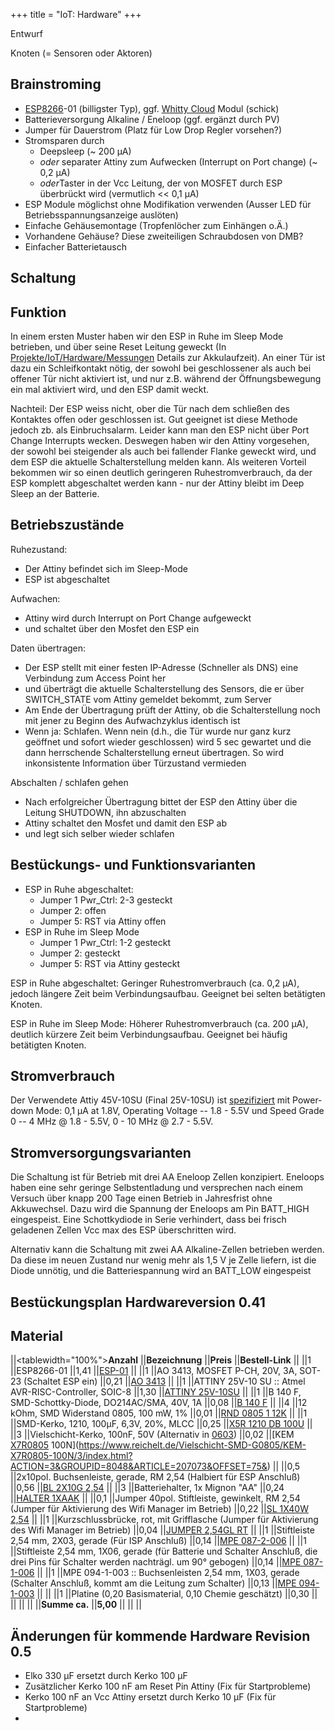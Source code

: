 +++
title = "IoT: Hardware"
+++

Entwurf

Knoten (= Sensoren oder Aktoren)

## Brainstroming

<!-- [`{{attachment:IoD_V0.3.jpg|attachment:IoD_V0.3.jpg|width="600"}}`{=mediawiki}](attachment:IoD_V0.3.jpg) -->

-   [ESP8266](ESP8266)-01 (billigster Typ), ggf. [Whitty
    Cloud](http://www.schatenseite.de/2016/04/22/esp8266-witty-cloud-modul/)
    Modul (schick)
-   Batterieversorgung Alkaline / Eneloop (ggf. ergänzt durch PV)
-   Jumper für Dauerstrom (Platz für Low Drop Regler vorsehen?)
-   Stromsparen durch
    -   Deepsleep (~ 200 µA)
    -   *oder* separater Attiny zum Aufwecken (Interrupt on Port change)
        (~ 0,2 µA)
    -   *oder*Taster in der Vcc Leitung, der von MOSFET durch ESP
        überbrückt wird (vermutlich \<\< 0,1 µA)
-   ESP Module möglichst ohne Modifikation verwenden (Ausser LED für
    Betriebsspannungsanzeige auslöten)
-   Einfache Gehäusemontage (Tropfenlöcher zum Einhängen o.Ä.)
-   Vorhandene Gehäuse? Diese zweiteiligen Schraubdosen von DMB?
-   Einfacher Batterietausch

## Schaltung

<!-- {{attachment:knoten-sch0.4.png}} -->

## Funktion

<!-- [`{{attachment:20170125_164320.jpg|attachment:20170125_164320.jpg|width="400"}}`{=mediawiki}In](attachment:20170125_164320.jpg) -->
In einem ersten Muster haben wir den ESP in Ruhe im Sleep Mode betrieben,
und über seine Reset Leitung geweckt (In
[Projekte/IoT/Hardware/Messungen](Projekte/IoT/Hardware/Messungen)
Details zur Akkulaufzeit). An einer Tür ist dazu ein Schleifkontakt
nötig, der sowohl bei geschlossener als auch bei offener Tür nicht
aktiviert ist, und nur z.B. während der Öffnungsbewegung ein mal
aktiviert wird, und den ESP damit weckt.

Nachteil: Der ESP weiss nicht, ober die Tür nach dem schließen des
Kontaktes offen oder geschlossen ist. Gut geeignet ist diese Methode
jedoch zb. als Einbruchsalarm. Leider kann man den ESP nicht über Port
Change Interrupts wecken. Deswegen haben wir den Attiny vorgesehen, der
sowohl bei steigender als auch bei fallender Flanke geweckt wird, und
dem ESP die aktuelle Schalterstellung melden kann. Als weiteren Vorteil
bekommen wir so einen deutlich geringeren Ruhestromverbrauch, da der ESP
komplett abgeschaltet werden kann - nur der Attiny bleibt im Deep Sleep
an der Batterie.

## Betriebszustände

Ruhezustand:

-   Der Attiny befindet sich im Sleep-Mode
-   ESP ist abgeschaltet

Aufwachen:

-   Attiny wird durch Interrupt on Port Change aufgeweckt
-   und schaltet über den Mosfet den ESP ein

Daten übertragen:

-   Der ESP stellt mit einer festen IP-Adresse (Schneller als DNS) eine
    Verbindung zum Access Point her
-   und überträgt die aktuelle Schalterstellung des Sensors, die er über
    SWITCH_STATE vom Attiny gemeldet bekommt, zum Server
-   Am Ende der Übertragung prüft der Attiny, ob die Schalterstellung
    noch mit jener zu Beginn des Aufwachzyklus identisch ist
-   Wenn ja: Schlafen. Wenn nein (d.h., die Tür wurde nur ganz kurz
    geöffnet und sofort wieder geschlossen) wird 5 sec gewartet und die
    dann herrschende Schalterstellung erneut übertragen. So wird
    inkonsistente Information über Türzustand vermieden

Abschalten / schlafen gehen

-   Nach erfolgreicher Übertragung bittet der ESP den Attiny über die
    Leitung SHUTDOWN, ihn abzuschalten
-   Attiny schaltet den Mosfet und damit den ESP ab
-   und legt sich selber wieder schlafen

## Bestückungs- und Funktionsvarianten

-   ESP in Ruhe abgeschaltet:
    -   Jumper 1 Pwr_Ctrl: 2-3 gesteckt
    -   Jumper 2: offen
    -   Jumper 5: RST via Attiny offen
-   ESP in Ruhe im Sleep Mode
    -   Jumper 1 Pwr_Ctrl: 1-2 gesteckt
    -   Jumper 2: gesteckt
    -   Jumper 5: RST via Attiny gesteckt

ESP in Ruhe abgeschaltet: Geringer Ruhestromverbrauch (ca. 0,2 µA),
jedoch längere Zeit beim Verbindungsaufbau. Geeignet bei selten
betätigten Knoten.

ESP in Ruhe im Sleep Mode: Höherer Ruhestromverbrauch (ca. 200 µA),
deutlich kürzere Zeit beim Verbindungsaufbau. Geeignet bei häufig
betätigten Knoten.

## Stromverbrauch

Der Verwendete Attiy 45V-10SU (Final 25V-10SU) ist
[spezifiziert](http://www.atmel.com/Images/Atmel-2586-AVR-8-bit-Microcontroller-ATtiny25-ATtiny45-ATtiny85_Datasheet-Summary.pdf)
mit Power-down Mode: 0,1 μA at 1.8V, Operating Voltage -- 1.8 - 5.5V und
Speed Grade 0 -- 4 MHz @ 1.8 - 5.5V, 0 - 10 MHz @ 2.7 - 5.5V.

## Stromversorgungsvarianten

Die Schaltung ist für Betrieb mit drei AA Eneloop Zellen konzipiert.
Eneloops haben eine sehr geringe Selbstentladung und versprechen nach
einem Versuch über knapp 200 Tage einen Betrieb in Jahresfrist ohne
Akkuwechsel. Dazu wird die Spannung der Eneloops am Pin BATT_HIGH
eingespeist. Eine Schottkydiode in Serie verhindert, dass bei frisch
geladenen Zellen Vcc max des ESP überschritten wird.

Alternativ kann die Schaltung mit zwei AA Alkaline-Zellen betrieben
werden. Da diese im neuen Zustand nur wenig mehr als 1,5 V je Zelle
liefern, ist die Diode unnötig, und die Batteriespannung wird an
BATT_LOW eingespeist

## Bestückungsplan Hardwareversion 0.41

<!-- {{attachment:Bestueckung-v0.41.png}} -->

## Material

\|\|\<tablewidth="100%"\>**Anzahl** \|\|**Bezeichnung** \|\|**Preis**
\|\|**Bestell-Link** \|\| \|\|1 \|\|ESP8266-01 \|\|1,41
\|\|[ESP-01](https://www.aliexpress.com/item/Free-shipping-ESP8266-serial-WIFI-wireless-module-wireless-transceiver/32267651506.html)
\|\| \|\|1 \|\|AO 3413, MOSFET P-CH, 20V, 3A, SOT-23 (Schaltet ESP ein)
\|\|0,21 \|\|[AO
3413](https://www.reichelt.de/AO-BTS-Transistoren/AO-3413/3/index.html?ACTION=3&LA=5&ARTICLE=166493&GROUPID=7161&artnr=AO+3413)
\|\| \|\|1 \|\|ATTINY 25V-10 SU :: Atmel AVR-RISC-Controller, SOIC-8
\|\|1,30 \|\|[ATTINY
25V-10SU](https://www.reichelt.de/Atmel-Attiny-AVRs/ATTINY-25V-10-SU/3/index.html?ACTION=3&GROUPID=2958&ARTICLE=69298&OFFSET=75&)
\|\| \|\|1 \|\|B 140 F, SMD-Schottky-Diode, DO214AC/SMA, 40V, 1A
\|\|0,08 \|\|[B 140
F](https://www.reichelt.de/BA-BAY-BB-Dioden/B-140-F/3/index.html?ACTION=3&LA=5&ARTICLE=95199&GROUPID=2988&artnr=B+140+F)
\|\| \|\|4 \|\|12 kOhm, SMD Widerstand 0805, 100 mW, 1% \|\|0,01
\|\|[RND 0805 1
12K](https://www.reichelt.de/SMD-0805-von-1-bis-910-kOhm/RND-0805-1-12K/3/index.html?ACTION=3&LA=5&ARTICLE=183253&GROUPID=7971&artnr=RND+0805+1+12K)
\|\| \|\|1 \|\|SMD-Kerko, 1210, 100µF, 6,3V, 20%, MLCC \|\|0,25 \|\|[X5R
1210 DB
100U](https://www.reichelt.de/Vielschicht-SMD-G1210/X5R-1210-DB-100U/3/index.html?ACTION=3&GROUPID=3167&ARTICLE=194475&OFFSET=75&)
\|\| \|\|3 \|\|Vielschicht-Kerko, 100nF, 50V (Alternativ in
[0603](https://www.reichelt.de/Vielschicht-SMD-G0603/KEM-Y5V0603-100N/3/index.html?ACTION=3&GROUPID=3166&ARTICLE=207005&OFFSET=75&))
\|\|0,02 \|\|[KEM [X7R0805](X7R0805)
100N](https://www.reichelt.de/Vielschicht-SMD-G0805/KEM-X7R0805-100N/3/index.html?ACTION=3&GROUPID=8048&ARTICLE=207073&OFFSET=75&)
\|\| \|\|0,5 \|\|2x10pol. Buchsenleiste, gerade, RM 2,54 (Halbiert für
ESP Anschluß) \|\|0,56 \|\|[BL 2X10G
2,54](https://www.reichelt.de/Buchsenleisten/BL-2X10G-2-54/3/index.html?ACTION=3&GROUPID=7435&ARTICLE=6074&OFFSET=75&)
\|\| \|\|3 \|\|Batteriehalter, 1x Mignon "AA" \|\|0,24 \|\|[HALTER
1XAAK](https://www.reichelt.de/Batteriehalter-fuer-Mignon/HALTER-1XAAK/3/index.html?ACTION=3&LA=5&ARTICLE=113154&GROUPID=4255&artnr=HALTER+1XAAK)
\|\| \|\|0,1 \|\|Jumper 40pol. Stiftleiste, gewinkelt, RM 2,54 (Jumper
für Aktivierung des Wifi Manager im Betrieb) \|\|0,22 \|\|[SL 1X40W
2,54](https://www.reichelt.de/Stiftleisten/SL-1X40W-2-54/3/index.html?ACTION=3&GROUPID=7434&ARTICLE=19507&OFFSET=75&)
\|\| \|\|1 \|\|Kurzschlussbrücke, rot, mit Grifflasche (Jumper für
Aktivierung des Wifi Manager im Betrieb) \|\|0,04 \|\|[JUMPER 2,54GL
RT](https://www.reichelt.de/Stiftleisten/JUMPER-2-54GL-RT/3/index.html?ACTION=3&GROUPID=7434&ARTICLE=9018&OFFSET=75&)
\|\| \|\|1 \|\|Stiftleiste 2,54 mm, 2X03, gerade (Für ISP Anschluß)
\|\|0,14 \|\|[MPE
087-2-006](https://www.reichelt.de/Stiftleisten/MPE-087-2-006/3/index.html?ACTION=3&GROUPID=7434&ARTICLE=119893&OFFSET=75&)
\|\| \|\|1 \|\|Stiftleiste 2,54 mm, 1X06, gerade (für Batterie und
Schalter Anschluß, die drei Pins für Schalter werden nachträgl. um 90°
gebogen) \|\|0,14 \|\|[MPE
087-1-006](https://www.reichelt.de/Stiftleisten/MPE-087-1-006/3/index.html?ACTION=3&GROUPID=7434&ARTICLE=119883&OFFSET=75&)
\|\| \|\|1 \|\|MPE 094-1-003 :: Buchsenleisten 2,54 mm, 1X03, gerade
(Schalter Anschluß, kommt am die Leitung zum Schalter) \|\|0,13 \|\|[MPE
094-1-003](https://www.reichelt.de/Buchsenleisten/MPE-094-1-003/3/index.html?ACTION=3&GROUPID=7435&ARTICLE=119912&OFFSET=75&)
\|\| \|\| \|\|1 \|\|Platine (0,20 Basismaterial, 0,10 Chemie geschätzt)
\|\|0,30 \|\| \|\| \|\| \|\| \|\|**Summe ca.** \|\|**5,00** \|\| \|\|
\|\|

## Änderungen für kommende Hardware Revision 0.5

-   Elko 330 µF ersetzt durch Kerko 100 µF
-   Zusätzlicher Kerko 100 nF am Reset Pin Attiny (Fix für
    Startprobleme)
-   Kerko 100 nF an Vcc Attiny ersetzt durch Kerko 10 µF (Fix für
    Startprobleme)
-   
